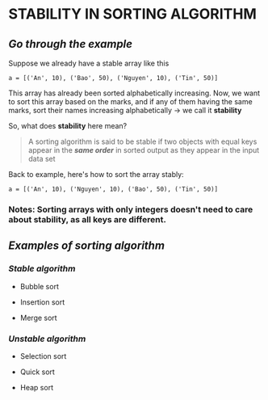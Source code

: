 # **STABILITY IN SORTING ALGORITHM**

## ***Go through the example***

Suppose we already have a stable array like this

```
a = [('An', 10), ('Bao', 50), ('Nguyen', 10), ('Tin', 50)]
```

This array has already been sorted alphabetically increasing. Now, we want to sort this array based on the marks, and if any of them having the same marks, sort their names increasing alphabetically $\rightarrow$ we call it **stability**

So, what does **stability** here mean? 
> A sorting algorithm is said to be stable if two objects with equal keys appear in the ***same order*** in sorted output as they appear in the input data set

Back to example, here's how to sort the array stably:
```
a = [('An', 10), ('Nguyen', 10), ('Bao', 50), ('Tin', 50)]
```

### Notes: Sorting arrays with only integers doesn't need to care about stability, as all keys are different.

## ***Examples of sorting algorithm***

### *Stable algorithm*
- Bubble sort

- Insertion sort

- Merge sort

### *Unstable algorithm*
- Selection sort

- Quick sort

- Heap sort